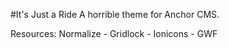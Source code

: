 #It's Just a Ride
A horrible theme for Anchor CMS.

Resources:
Normalize - Gridlock - Ionicons - GWF
